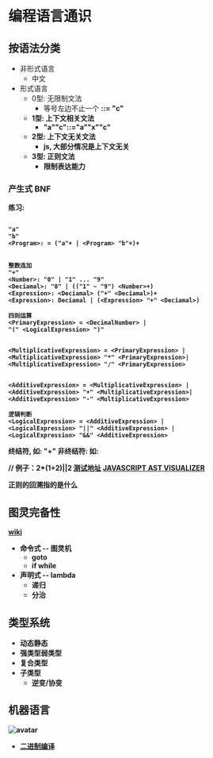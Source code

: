 # 编程语言通识

## 按语法分类

* 非形式语言
  * 中文
* 形式语言
  * 0型: 无限制文法
    * 等号左边不止一个 <a><b> ::= "c"
  * 1型: 上下文相关文法
    * "a"<b>"c"::="a""x""c"
  * 2型: 上下文无关文法
    * js, 大部分情况是上下文无关
  * 3型: 正则文法
    * 限制表达能力

### 产生式 BNF

练习:

```

"a"
"b"
<Program>: = ("a"+ | <Program> "b"+)+


整数连加
"+"
<Number>: "0" | "1" ... "9"
<Deciamal>: "0" | (("1" ~ "9") <Number>+)
<Expression>: <Deciamal> ("+" <Deciamal>)+
<Expression>: Deciamal | (<Expression> "+" <Deciamal>)

四则运算
<PrimaryExpression> = <DecimalNumber> |
"(" <LogicalExpression> ")"


<MultiplicativeExpression> = <PrimaryExpression> |
<MultiplicativeExpression> "*" <PrimaryExpression>|
<MultiplicativeExpression> "/" <PrimaryExpression>


<AdditiveExpression> = <MultiplicativeExpression> |
<AdditiveExpression> "+" <MultiplicativeExpression>|
<AdditiveExpression> "-" <MultiplicativeExpression>

逻辑判断
<LogicalExpression> = <AdditiveExpression> |
<LogicalExpression> "||" <AdditiveExpression> |
<LogicalExpression> "&&" <AdditiveExpression>

```

终结符, 如: "+"
非终结符: 如:  <LogicalExpression>


// 例子：2*(1+2)||2  [测试地址]( https://pegjs.org/online)
[JAVASCRIPT AST VISUALIZER](https://resources.jointjs.com/demos/javascript-ast)


正则的回溯指的是什么

## 图灵完备性

[wiki](https://zh.wikipedia.org/wiki/%E5%9C%96%E9%9D%88%E5%AE%8C%E5%82%99%E6%80%A7)

* 命令式 -- 图灵机
  * goto
  * if while
* 声明式 -- lambda
  * 递归
  * 分治

## 类型系统

* 动态静态
* 强类型弱类型
* 复合类型
* 子类型
  * 逆变/协变

## 机器语言

![avatar](https://static001.geekbang.org/resource/image/a2/a2/a20dec9ec8a84c8519dd1c4a18c2dda2.jpg)
  - [二进制编译](complie.md)
